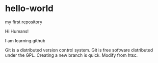 # hello-world
my first repository

Hi Humans!

I am learning github

Git is a distributed version control system.
Git is free software distributed under the GPL.
Creating a new branch is quick.
Modify from htsc.